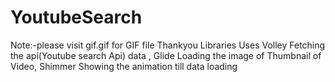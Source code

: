 # YoutubeSearch
Note:-please visit  gif.gif for GIF file Thankyou
       Libraries                                         Uses
       Volley                                      Fetching the api(Youtube search Api) data , 
       Glide                                       Loading the image of Thumbnail of Video, 
       Shimmer                                     Showing the animation till data loading 

